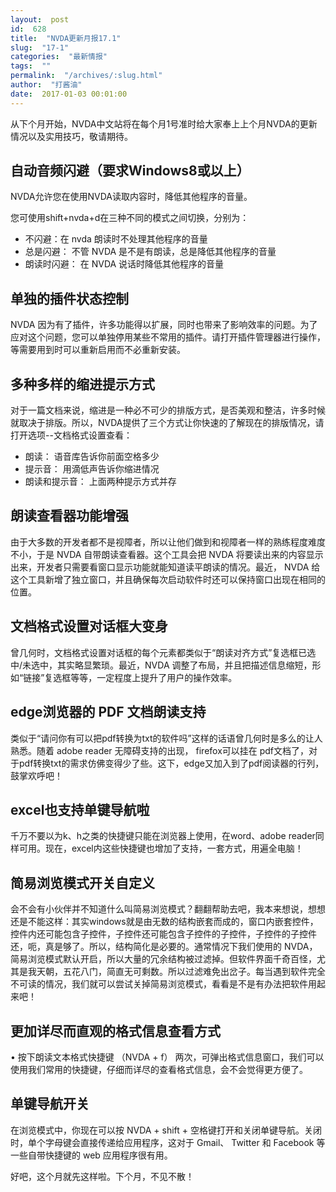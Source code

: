 ```yaml
---
layout:  post
id:  628
title:  "NVDA更新月报17.1"
slug:  "17-1"
categories:  "最新情报"
tags:  ""
permalink:  "/archives/:slug.html"
author:  "打酱油"
date:  2017-01-03 00:01:00
---
```




从下个月开始，NVDA中文站将在每个月1号准时给大家奉上上个月NVDA的更新情况以及实用技巧，敬请期待。

## 自动音频闪避（要求Windows8或以上） # 

NVDA允许您在使用NVDA读取内容时，降低其他程序的音量。

您可使用shift+nvda+d在三种不同的模式之间切换，分别为：
- 不闪避：在 nvda 朗读时不处理其他程序的音量
- 总是闪避： 不管 NVDA 是不是有朗读，总是降低其他程序的音量
- 朗读时闪避： 在 NVDA 说话时降低其他程序的音量

## 单独的插件状态控制 #

NVDA 因为有了插件，许多功能得以扩展，同时也带来了影响效率的问题。为了应对这个问题，您可以单独停用某些不常用的插件。请打开插件管理器进行操作，等需要用到时可以重新启用而不必重新安装。

## 多种多样的缩进提示方式 #

对于一篇文档来说，缩进是一种必不可少的排版方式，是否美观和整洁，许多时候就取决于排版。所以，NVDA提供了三个方式让你快速的了解现在的排版情况，请打开选项--文档格式设置查看：

- 朗读： 语音库告诉你前面空格多少
- 提示音： 用滴低声告诉你缩进情况
- 朗读和提示音： 上面两种提示方式并存

## 朗读查看器功能增强 #

由于大多数的开发者都不是视障者，所以让他们做到和视障者一样的熟练程度难度不小，于是 NVDA 自带朗读查看器。这个工具会把 NVDA 将要读出来的内容显示出来，开发者只需要看窗口显示功能就能知道读平朗读的情况。最近， NVDA 给这个工具新增了独立窗口，并且确保每次启动软件时还可以保持窗口出现在相同的位置。

## 文档格式设置对话框大变身 #

曾几何时，文档格式设置对话框的每个元素都类似于“朗读对齐方式”复选框已选中/未选中，其实略显繁琐。最近，NVDA 调整了布局，并且把描述信息缩短，形如“链接”复选框等等，一定程度上提升了用户的操作效率。

## edge浏览器的 PDF 文档朗读支持 #

类似于“请问你有可以把pdf转换为txt的软件吗”这样的话语曾几何时是多么的让人熟悉。随着 adobe reader 无障碍支持的出现， firefox可以挂在 pdf文档了，对于pdf转换txt的需求仿佛变得少了些。这下，edge又加入到了pdf阅读器的行列，鼓掌欢呼吧！

## excel也支持单键导航啦 #

千万不要以为k、h之类的快捷键只能在浏览器上使用，在word、adobe reader同样可用。现在，excel内这些快捷键也增加了支持，一套方式，用遍全电脑！

## 简易浏览模式开关自定义 #

会不会有小伙伴并不知道什么叫简易浏览模式？翻翻帮助去吧，我本来想说，想想还是不能这样：其实windows就是由无数的结构嵌套而成的，窗口内嵌套控件，控件内还可能包含子控件，子控件还可能包含子控件的子控件，子控件的子控件还，呃，真是够了。所以，结构简化是必要的。通常情况下我们使用的 NVDA，简易浏览模式默认开启，所以大量的冗余结构被过滤掉。但软件界面千奇百怪，尤其是我天朝，五花八门，简直无可剩数。所以过滤难免出岔子。每当遇到软件完全不可读的情况，我们就可以尝试关掉简易浏览模式，看看是不是有办法把软件用起来吧！

## 更加详尽而直观的格式信息查看方式 #

• 按下朗读文本格式快捷键 （NVDA + f） 两次，可弹出格式信息窗口，我们可以使用我们常用的快捷键，仔细而详尽的查看格式信息，会不会觉得更方便了。

## 单键导航开关 #

在浏览模式中，你现在可以按 NVDA + shift + 空格键打开和关闭单键导航。关闭时，单个字母键会直接传递给应用程序，这对于 Gmail、 Twitter 和 Facebook 等一些自带快捷键的 web 应用程序很有用。

好吧，这个月就先这样啦。下个月，不见不散！